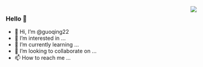 <img align="right" src="https://github-readme-stats.vercel.app/api?username=guoqing22&show_icons=true&icon_color=CE1D2D&text_color=718096&bg_color=ffffff&hide_title=true" />

### Hello 👋
- 👋 Hi, I’m @guoqing22
- 👀 I’m interested in ...
- 🌱 I’m currently learning ...
- 💞️ I’m looking to collaborate on ...
- 📫 How to reach me ...

<!---
guoqing22/guoqing22 is a ✨ special ✨ repository because its `README.md` (this file) appears on your GitHub profile.
You can click the Preview link to take a look at your changes.
--->
